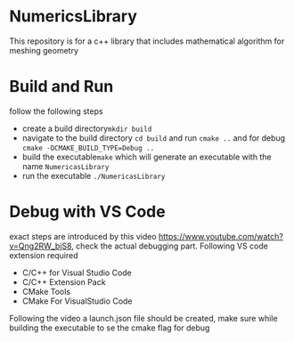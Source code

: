 # NumericsLibrary
This repository is for a c++ library that includes mathematical algorithm for meshing geometry

# Build and Run
follow the following steps
* create a build directory`mkdir build`
* navigate to the build directory `cd build` and run `cmake ..` and for debug `cmake -DCMAKE_BUILD_TYPE=Debug ..`
* build the executable`make` which will generate an executable with the name `NumericasLibrary`
* run the executable `./NumericasLibrary`

# Debug with VS Code
exact steps are introduced by this video https://www.youtube.com/watch?v=Qng2RW_bjS8, check the actual debugging part.
Following VS code extension required
* C/C++ for Visual Studio Code
* C/C++ Extension Pack
* CMake Tools
* CMake For VisualStudio Code

Following the video a launch.json file should be created, make sure while building the executable to se the cmake flag for debug 